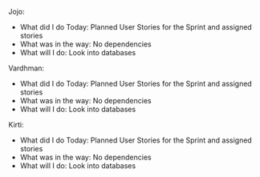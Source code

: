 Jojo:

- What did I do Today: Planned User Stories for the Sprint and assigned stories
- What was in the way: No dependencies
- What will I do: Look into databases

Vardhman:

- What did I do Today: Planned User Stories for the Sprint and assigned stories
- What was in the way: No dependencies
- What will I do: Look into databases

Kirti:

- What did I do Today: Planned User Stories for the Sprint and assigned stories
- What was in the way: No dependencies
- What will I do: Look into databases
